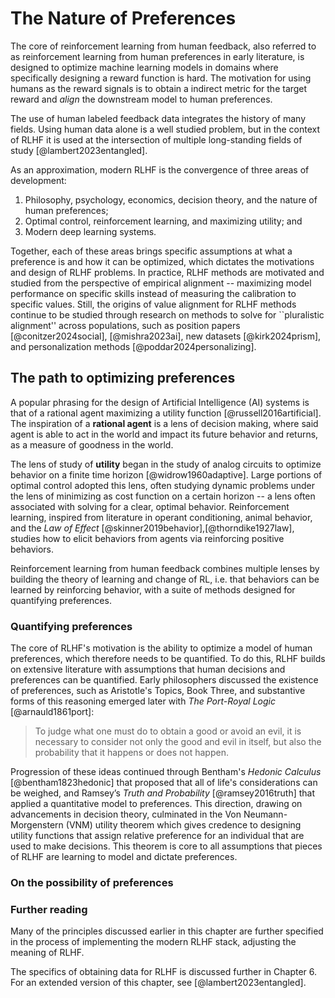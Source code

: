 
# The Nature of Preferences

The core of reinforcement learning from human feedback, also referred to as reinforcement learning from human preferences in early literature, is designed to optimize machine learning models in domains where specifically designing a reward function is hard.
The motivation for using humans as the reward signals is to obtain a indirect metric for the target reward and *align* the downstream model to human preferences.

The use of human labeled feedback data integrates the history of many fields.
Using human data alone is a well studied problem, but in the context of RLHF it is used at the intersection of multiple long-standing fields of study [@lambert2023entangled].

As an approximation, modern RLHF is the convergence of three areas of development:

1. Philosophy, psychology, economics, decision theory, and the nature of human preferences;
2. Optimal control, reinforcement learning, and maximizing utility; and
3. Modern deep learning systems.

Together, each of these areas brings specific assumptions at what a preference is and how it can be optimized, which dictates the motivations and design of RLHF problems.
In practice, RLHF methods are motivated and studied from the perspective of empirical alignment -- maximizing model performance on specific skills instead of measuring the calibration to specific values.
Still, the origins of value alignment for RLHF methods continue to be studied through research on methods to solve for ``pluralistic alignment'' across populations, such as position papers [@conitzer2024social], [@mishra2023ai], new datasets [@kirk2024prism], and personalization methods [@poddar2024personalizing].

## The path to optimizing preferences

A popular phrasing for the design of Artificial Intelligence (AI) systems is that of a rational agent maximizing a utility function [@russell2016artificial].
The inspiration of a **rational agent** is a lens of decision making, where said agent is able to act in the world and impact its future behavior and returns, as a measure of goodness in the world.

The lens of study of **utility** began in the study of analog circuits to optimize behavior on a finite time horizon [@widrow1960adaptive].
Large portions of optimal control adopted this lens, often studying dynamic problems under the lens of minimizing as cost function on a certain horizon -- a lens often associated with solving for a clear, optimal behavior.
Reinforcement learning, inspired from literature in operant conditioning, animal behavior, and the *Law of Effect* [@skinner2019behavior],[@thorndike1927law], studies how to elicit behaviors from agents via reinforcing positive behaviors.

Reinforcement learning from human feedback combines multiple lenses by building the theory of learning and change of RL, i.e. that behaviors can be learned by reinforcing behavior, with a suite of methods designed for quantifying preferences.

### Quantifying preferences

The core of RLHF's motivation is the ability to optimize a model of human preferences, which therefore needs to be quantified.
To do this, RLHF builds on extensive literature with assumptions that human decisions and preferences can be quantified.
Early philosophers discussed the existence of preferences, such as Aristotle's Topics, Book Three, and substantive forms of this reasoning emerged later with *The Port-Royal Logic* [@arnauld1861port]:

> To judge what one must do to obtain a good or avoid an evil, it is necessary to consider not only the good and evil in itself, but also the probability that it happens or does not happen.

Progression of these ideas continued through Bentham's *Hedonic Calculus* [@bentham1823hedonic] that proposed that all of life's considerations can be weighed, and Ramsey’s *Truth and Probability* [@ramsey2016truth] that applied a quantitative model to preferences.
This direction, drawing on advancements in decision theory, culminated in the Von Neumann-Morgenstern (VNM) utility theorem which gives credence to designing utility functions that assign relative preference for an individual that are used to make decisions.
This theorem is core to all assumptions that pieces of RLHF are learning to model and dictate preferences.

### On the possibility of preferences

### Further reading

Many of the principles discussed earlier in this chapter are further specified in the process of implementing the modern RLHF stack, adjusting the meaning of RLHF.

The specifics of obtaining data for RLHF is discussed further in Chapter 6.
For an extended version of this chapter, see [@lambert2023entangled].